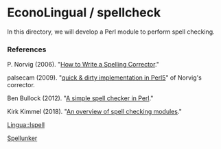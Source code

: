 # EconoLingual / spellcheck

In this directory, we will develop a Perl module to perform spell checking.


###  References

P. Norvig (2006). "[How to Write a Spelling Corrector](http://norvig.com/spell-correct.html)."

palsecam (2009). "[quick & dirty implementation in Perl5](http://www.arclang.com/item?id=10577)" of Norvig's corrector.

Ben Bullock (2012). "[A simple spell checker in Perl](https://www.lemoda.net/perl/text-fuzzy-spellchecker/index.html)."

Kirk Kimmel (2018). "[An overview of spell checking modules](http://blogs.perl.org/users/kirk_kimmel/2012/08/an-overview-of-spell-checking-modules.html)."

[Lingua::Ispell](https://metacpan.org/pod/Lingua::Ispell)

[Spellunker](https://metacpan.org/pod/Spellunker)

